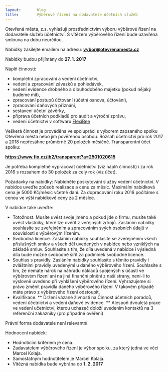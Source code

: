 ```yaml
---
layout:       blog
title:        Výběrové řízení na dodavatele účetních služeb
---
```

Otevřená města, z.s. vyhlašují prostřednictvím výboru výběrové řízení na dodavatele služeb účetnictví. S vítězem výběrového řízení bude uzavřena smlouva na dobu neurčitou.

Nabídky zasílejte emailem na adresu: **vybor@otevrenamesta.cz**

Nabídky budou přijímány do **27. 1. 2017**

Náplň činnosti:
- kompletní zpracování a vedení účetnictví,
- vedení a zpracování závazků a pohledávek,
- vedení evidence drobného a dlouhodobého majetku (pokud nějaký budeme mít),
- zpracování postupů účtování (účetní osnova, účtování),
- zpracování daňových přiznání,
- sestavení účetní závěrky,
- příprava účetních podkladů pro audit a výroční zprávu,
- vedení účetnictví v softwaru [FlexiBee](https://www.flexibee.eu/)

Veškerá činnost je prováděna ve spolupráci s výborem zapsaného spolku Otevřená města nebo jím pověřenou osobou. Rozsah účetnictví pro rok 2017 a 2018 nepřesáhne průměrně 20 položek měsíčně. Transparentní účet spolku:

**https://www.fio.cz/ib2/transparent?a=2501020615**

Je potřeba kompletně vypracovat účetnictví (viz náplň činnosti) i za rok 2016 s rozsahem do 30 položek za celý rok (viz účet).

Požadavky na nabídky:
Nabídněte poskytování služby vedení účetnictví.
V nabídce uveďte způsob realizace a cenu za měsíc. Maximální nabídková cena je 5000 Kč/měsíc včetně daní. Za dopracování roku 2016 počítáme s cenou ve výši nabídkové ceny za 2 měsíce.

V nabídce také uveďte:
* Totožnost. Musíte uvést svoje jméno a pokud jde o firmu, musíte také uvést vlastníky, které lze ověřit z veřejných zdrojů. Zasláním nabídky souhlasíte se zveřejněním a zpracováním svých osobních údajů v souvislosti s výběrovým řízením.
* Svobodná licence. Zasláním nabídky souhlasíte se zveřejněním všech příslušných smluv a všech děl uvedených v nabídce nebo vzniklých na základě smluv. Souhlasíte s tím, že díla uvedená v nabídce i výsledná díla bude možné svobodně šířit za podmínek svobodné licence.
* Souhlas s pravidly. Zasláním nabídky souhlasíte s těmito pravidly i zvláštními pravidly uvedenými u daného výběrového řízení. Souhlasíte s tím, že nemáte nárok na náhradu nákladů spojených s účastí ve výběrovém řízení ani na jiná finanční plnění z naší strany, není-li to výslovně uvedeno při vyhlášení výběrového řízení. Vyhrazujeme si právo změnit pravidla daného výběrového řízení. V takovém případě máte právo z výběrového řízení odstoupit.
* Kvalifikace.
** Držení vázané živnosti na Činnost účetních poradců, vedení účetnictví a vedení daňové evidence.
** Alespoň dvouletá praxe ve vedení učetnictví, kterou uchazeč doloží uvedením kontaktů na 3 referenční zákazníky (pro případné ověření)

Právní forma dodavatele není relevantní.

Hodnocení nabídek:
* Hodnotícím kritériem je cena.
* Zadavatelem výběrového řízení je výbor spolku, za který jedná ve věci Marcel Kolaja.
* Samostatným hodnotitelem je Marcel Kolaja.
* Vítězná nabídka bude vybrána do **1. 2. 2017**
